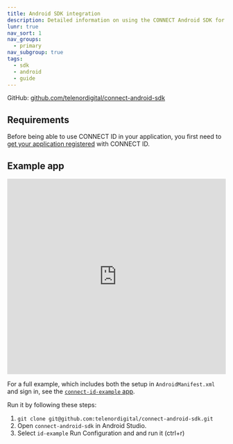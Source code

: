 ```yaml
---
title: Android SDK integration
description: Detailed information on using the CONNECT Android SDK for integration.
lunr: true
nav_sort: 1
nav_groups:
  - primary
nav_subgroup: true
tags:
  - sdk
  - android
  - guide
---
```


GitHub: [github.com/telenordigital/connect-android-sdk](https://github.com/telenordigital/connect-android-sdk)

## Requirements

Before being able to use CONNECT ID in your application, you first need to
[get your application registered](http://docs.telenordigital.com/getting-started/)
with CONNECT ID.

## Example app

<iframe width="100%" height="450" src="https://www.youtube.com/embed/AGTQotVzeD4" frameborder="0" gesture="media" allow="encrypted-media" allowfullscreen></iframe>

For a full example, which includes both the setup in `AndroidManifest.xml` and sign in, see the [`connect-id-example` app](https://github.com/telenordigital/connect-android-sdk/tree/master/connect-id-example).

Run it by following these steps:

1. `git clone git@github.com:telenordigital/connect-android-sdk.git`
2. Open `connect-android-sdk` in Android Studio.
3. Select `id-example` Run Configuration and and run it (ctrl+r)
